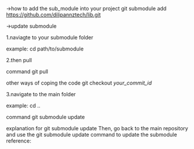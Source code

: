 ->how to add the sub_module into your project
git submodule add https://github.com/dilipannztech/lib.git

->update submodule

1.naviagte to your submodule folder

example:
cd path/to/submodule

2.then pull

command
git pull

other ways of coping the code
git checkout _your_commit_id_

3.navigate to the main folder

example:
cd ..

command
git submodule update

explanation for git submodule update
Then, go back to the main repository and use the git submodule update command to update the submodule reference:
